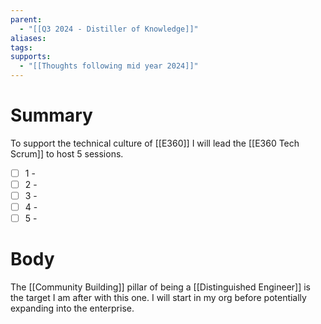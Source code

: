 ```yaml
---
parent:
  - "[[Q3 2024 - Distiller of Knowledge]]"
aliases: 
tags: 
supports:
  - "[[Thoughts following mid year 2024]]"
---
```

# Summary 
To support the technical culture of [[E360]] I will lead the [[E360 Tech Scrum]] to host 5 sessions. 
- [ ] 1 - 
- [ ] 2 - 
- [ ] 3 - 
- [ ] 4 - 
- [ ] 5 - 
# Body
The [[Community Building]] pillar of being a [[Distinguished Engineer]] is the target I am after with this one. I will start in my org before potentially expanding into the enterprise.

